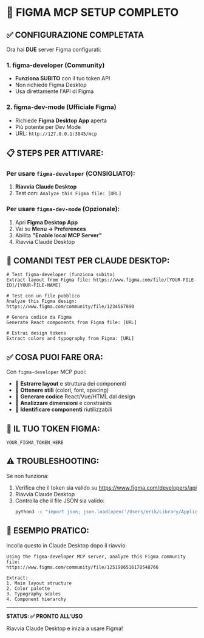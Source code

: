 # 🎨 FIGMA MCP SETUP COMPLETO

## ✅ CONFIGURAZIONE COMPLETATA

Ora hai **DUE** server Figma configurati:

### 1. **figma-developer** (Community)
- **Funziona SUBITO** con il tuo token API
- Non richiede Figma Desktop
- Usa direttamente l'API di Figma

### 2. **figma-dev-mode** (Ufficiale Figma)
- Richiede **Figma Desktop App** aperta
- Più potente per Dev Mode
- URL: `http://127.0.0.1:3845/mcp`

## 📋 STEPS PER ATTIVARE:

### Per usare `figma-developer` (CONSIGLIATO):
1. **Riavvia Claude Desktop**
2. Test con: `Analyze this Figma file: [URL]`

### Per usare `figma-dev-mode` (Opzionale):
1. Apri **Figma Desktop App**
2. Vai su **Menu → Preferences**
3. Abilita **"Enable local MCP Server"**
4. Riavvia Claude Desktop

## 🧪 COMANDI TEST PER CLAUDE DESKTOP:

```
# Test figma-developer (funziona subito)
Extract layout from Figma file: https://www.figma.com/file/[YOUR-FILE-ID]/[YOUR-FILE-NAME]

# Test con un file pubblico
Analyze this Figma design: https://www.figma.com/community/file/1234567890

# Genera codice da Figma
Generate React components from Figma file: [URL]

# Estrai design tokens
Extract colors and typography from Figma: [URL]
```

## ✅ COSA PUOI FARE ORA:

Con `figma-developer` MCP puoi:
- 📐 **Estrarre layout** e struttura dei componenti
- 🎨 **Ottenere stili** (colori, font, spacing)
- 🔧 **Generare codice** React/Vue/HTML dal design
- 📏 **Analizzare dimensioni** e constraints
- 🧩 **Identificare componenti** riutilizzabili

## 🔑 IL TUO TOKEN FIGMA:
```
YOUR_FIGMA_TOKEN_HERE
```

## ⚠️ TROUBLESHOOTING:

Se non funziona:
1. Verifica che il token sia valido su https://www.figma.com/developers/api
2. Riavvia Claude Desktop
3. Controlla che il file JSON sia valido:
   ```bash
   python3 -c "import json; json.load(open('/Users/erik/Library/Application Support/Claude/claude_desktop_config.json'))"
   ```

## 📝 ESEMPIO PRATICO:

Incolla questo in Claude Desktop dopo il riavvio:
```
Using the figma-developer MCP server, analyze this Figma community file:
https://www.figma.com/community/file/1251906516178548766

Extract:
1. Main layout structure
2. Color palette
3. Typography scales
4. Component hierarchy
```

---

**STATUS: ✅ PRONTO ALL'USO**

Riavvia Claude Desktop e inizia a usare Figma!